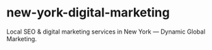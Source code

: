 # new-york-digital-marketing
Local SEO &amp; digital marketing services in New York — Dynamic Global Marketing.
